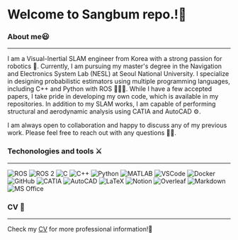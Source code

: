 # Welcome to Sangbum repo.!👋

### About me😃

---

I am a Visual-Inertial SLAM engineer from Korea with a strong passion for robotics 🤖. Currently, I am pursuing my master's degree in the Navigation and Electronics System Lab (NESL) at Seoul National University. I specialize in designing probabilistic estimators using multiple programming languages, including C++ and Python with ROS 👨🏻‍💻. While I have a few accepted papers, I take pride in developing my own code, which is available in my repositories. In addition to my SLAM works, I am capable of performing structural and aerodynamic analysis using CATIA and AutoCAD ⚙️.

I am always open to collaboration and happy to discuss any of my previous work. Please feel free to reach out with any questions 👏👏.



### Techonologies and tools ⚔️ 

---

<p>
  <img alt="ROS" src="https://img.shields.io/badge/ROS-22314E.svg?style=flat&logo=ROS&logoColor=white" />
  <img alt="ROS 2" src="https://img.shields.io/badge/ROS%202-22314E.svg?style=flat&logo=ROS&logoColor=white" />
  <img alt="C" src="https://img.shields.io/badge/C-A8B9CC.svg?style=flat&logo=C&logoColor=white" />
  <img alt="C++" src="https://img.shields.io/badge/C++-00599C.svg?style=flat&logo=Cplusplus&logoColor=white" />
  <img alt="Python" src="https://img.shields.io/badge/Python-3776AB.svg?style=flat&logo=Python&logoColor=white" />
  <img alt="MATLAB" src="https://img.shields.io/badge/MATLAB-0076A8.svg?style=flat&logo=Mathworks&logoColor=white" />  
  <img alt="VSCode" src="https://img.shields.io/badge/VSCode-007ACC.svg?style=flat&logo=Visual-Studio-Code&logoColor=white" />
  <img alt="Docker" src="https://img.shields.io/badge/Docker-2496ED.svg?style=flat&logo=Docker&logoColor=white" />
  <img alt="GitHub" src="https://img.shields.io/badge/GitHub-181717.svg?style=flat&logo=GitHub&logoColor=white" /> 
  <img alt="CATIA" src="https://img.shields.io/badge/CATIA-005386.svg?style=flat&logo=CATIA&logoColor=white" />
  <img alt="AutoCAD" src="https://img.shields.io/badge/AutoCAD-EE3124.svg?style=flat&logo=autodesk&logoColor=white" />
  <img alt="LaTeX" src="https://img.shields.io/badge/LaTeX-008080.svg?style=flat&logo=LaTeX&logoColor=white" />
  <img alt="Notion" src="https://img.shields.io/badge/Notion-000000.svg?style=flat&logo=Notion&logoColor=white" />
  <img alt="Overleaf" src="https://img.shields.io/badge/Overleaf-47A141.svg?style=flat&logo=Overleaf&logoColor=white" />
  <img alt="Markdown" src="https://img.shields.io/badge/Markdown-000000.svg?style=flat&logo=Markdown&logoColor=white" /> 
  <img alt="MS Office" src="https://img.shields.io/badge/MS%20Office-0078D4.svg?style=flat&logo=microsoft-office&logoColor=white" />
</p>



### CV 📃

---

Check my [CV](https://sangbum99.github.io/) for more professional information!🎉

